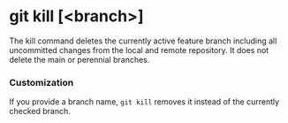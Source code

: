 # git kill [&lt;branch&gt;]

The kill command deletes the currently active feature branch including all
uncommitted changes from the local and remote repository. It does not delete the
main or perennial branches.

### Customization

If you provide a branch name, `git kill` removes it instead of the currently
checked branch.
